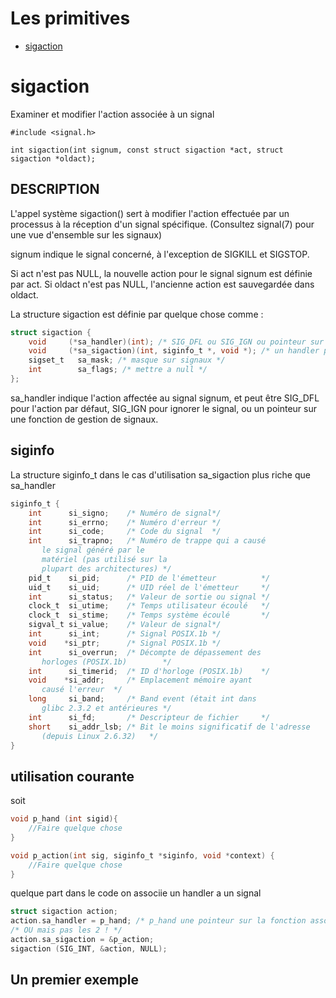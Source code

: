 # Les primitives

* [sigaction](#sigaction)

# sigaction 
Examiner et modifier l'action associée à un signal

```
#include <signal.h>

int sigaction(int signum, const struct sigaction *act, struct sigaction *oldact);
```


## DESCRIPTION
L'appel système sigaction() sert à modifier l'action effectuée par un processus à la réception d'un signal spécifique. (Consultez signal(7) pour une vue d'ensemble sur les signaux)

signum indique le signal concerné, à l'exception de SIGKILL et SIGSTOP.

Si act n'est pas NULL, la nouvelle action pour le signal signum est définie par act. Si oldact n'est pas NULL, l'ancienne action est sauvegardée dans oldact.

La structure sigaction est définie par quelque chose comme :

```C
struct sigaction {
    void     (*sa_handler)(int); /* SIG_DFL ou SIG_IGN ou pointeur sur handler */
    void     (*sa_sigaction)(int, siginfo_t *, void *); /* un handler plus complet avec plus d'informations */
    sigset_t   sa_mask; /* masque sur signaux */
    int        sa_flags; /* mettre a null */
};
```


sa_handler  indique  l'action  affectée  au  signal  signum,  et peut être SIG_DFL pour l'action par défaut, SIG_IGN pour ignorer le signal, ou un pointeur sur une fonction de gestion de signaux.

## siginfo
La structure siginfo_t dans le cas d'utilisation sa_sigaction plus riche que sa_handler
```C
siginfo_t {
    int      si_signo;    /* Numéro de signal*/
    int      si_errno;    /* Numéro d'erreur */
    int      si_code;     /* Code du signal  */
    int      si_trapno;   /* Numéro de trappe qui a causé
       le signal généré par le
       matériel (pas utilisé sur la
       plupart des architectures) */
    pid_t    si_pid;      /* PID de l'émetteur          */
    uid_t    si_uid;      /* UID réel de l'émetteur     */
    int      si_status;   /* Valeur de sortie ou signal */
    clock_t  si_utime;    /* Temps utilisateur écoulé   */
    clock_t  si_stime;    /* Temps système écoulé       */
    sigval_t si_value;    /* Valeur de signal*/
    int      si_int;      /* Signal POSIX.1b */
    void    *si_ptr;      /* Signal POSIX.1b */
    int      si_overrun;  /* Décompte de dépassement des
       horloges (POSIX.1b)        */
    int      si_timerid;  /* ID d'horloge (POSIX.1b)    */
    void    *si_addr;     /* Emplacement mémoire ayant
       causé l'erreur  */
    long     si_band;     /* Band event (était int dans
       glibc 2.3.2 et antérieures */
    int      si_fd;       /* Descripteur de fichier     */
    short    si_addr_lsb; /* Bit le moins significatif de l'adresse
       (depuis Linux 2.6.32)   */
}

```
## utilisation courante

soit 
```C
void p_hand (int sigid){
    //Faire quelque chose
}

void p_action(int sig, siginfo_t *siginfo, void *context) {
    //Faire quelque chose
}
```
quelque part dans le code on associie un handler a un signal
```C
struct sigaction action;
action.sa_handler = p_hand; /* p_hand une pointeur sur la fonction associé au signal */
/* OU mais pas les 2 ! */
action.sa_sigaction = &p_action;
sigaction (SIG_INT, &action, NULL);
```

## Un premier exemple
